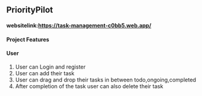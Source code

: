 ## PriorityPilot
#### websitelink:https://task-management-c0bb5.web.app/

#### Project Features
#### User 
1. User can Login and register
2. User can add their task
3. User can drag and drop their tasks in between todo,ongoing,completed
4. After completion of the task user can also delete their task

